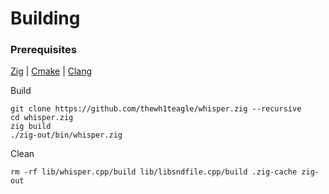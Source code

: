 # Building

### Prerequisites

[Zig](https://ziglang.org/download/) | [Cmake](https://cmake.org/download/) | [Clang](https://releases.llvm.org/download.html)

Build

```console
git clone https://github.com/thewh1teagle/whisper.zig --recursive
cd whisper.zig
zig build
./zig-out/bin/whisper.zig
```

Clean

```console
rm -rf lib/whisper.cpp/build lib/libsndfile.cpp/build .zig-cache zig-out
```
